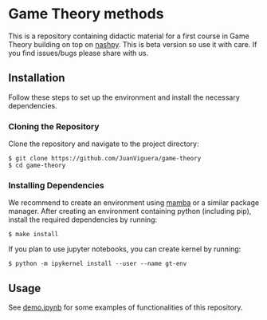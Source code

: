 # Game Theory methods
This is a repository containing didactic material for a first course in Game Theory building on top on [nashpy](https://nashpy.readthedocs.io/en/stable/). This is beta version so use it with care. If you find issues/bugs please share with us.

## Installation
Follow these steps to set up the environment and install the necessary dependencies.

### Cloning the Repository
Clone the repository and navigate to the project directory:

```
$ git clone https://github.com/JuanViguera/game-theory
$ cd game-theory
```

### Installing Dependencies
We recommend to create an environment using [mamba](https://mamba.readthedocs.io/en/latest/index.html) or a similar package manager. 
After creating an environment containing python (including pip), install the required dependencies by running:

```
$ make install
```
If you plan to use jupyter notebooks, you can create kernel by running:

```
$ python -m ipykernel install --user --name gt-env
```

## Usage
See [demo.ipynb](./demo.ipynb) for some examples of functionalities of this repository.
